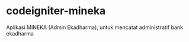 # codeigniter-mineka
Aplikasi MINEKA (Admin Ekadharma), untuk mencatat administratif bank ekadharma
